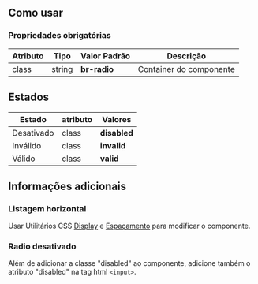 [version]: # (6.1.3)

## Como usar

### Propriedades obrigatórias

| Atributo | Tipo   | Valor Padrão | Descrição               |
| -------- | ------ | ------------ | ----------------------- |
| class    | string | **br-radio** | Container do componente |

## Estados

| Estado     | atributo | Valores      |
| ---------- | -------- | ------------ |
| Desativado | class    | **disabled** |
| Inválido   | class    | **invalid**  |
| Válido     | class    | **valid**    |

## Informações adicionais

### Listagem horizontal

Usar Utilitários CSS [Display](/ds/utilities-css/display) e [Espaçamento](/ds/utilities-css/espacamento) para modificar o componente.

### Radio desativado

Além de adicionar a classe "disabled" ao componente, adicione também o atributo "disabled" na tag html `<input>`.
